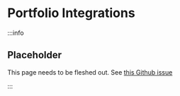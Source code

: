 # Portfolio Integrations

:::info

## Placeholder

This page needs to be fleshed out. See [this Github issue](https://github.com/yearn/yearn-devdocs/issues/416)

:::
